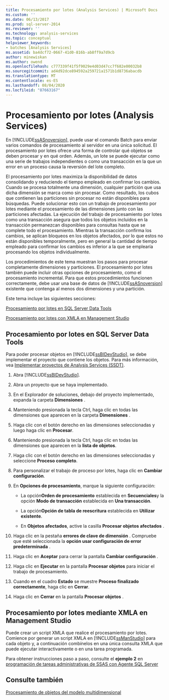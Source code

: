 ```yaml
---
title: Procesamiento por lotes (Analysis Services) | Microsoft Docs
ms.custom: ''
ms.date: 06/13/2017
ms.prod: sql-server-2014
ms.reviewer: ''
ms.technology: analysis-services
ms.topic: conceptual
helpviewer_keywords:
- batches [Analysis Services]
ms.assetid: ba4dcf72-0667-41d0-816b-ab8ff9a7d9cb
author: minewiskan
ms.author: owend
ms.openlocfilehash: c777339f41f5f9029e4d03d47cc7f682e00032b8
ms.sourcegitcommit: ad4d92dce894592a259721a1571b1d8736abacdb
ms.translationtype: MT
ms.contentlocale: es-ES
ms.lasthandoff: 08/04/2020
ms.locfileid: "87663167"
---
```

# <a name="batch-processing-analysis-services"></a>Procesamiento por lotes (Analysis Services)
  En [!INCLUDE[ssASnoversion](../../includes/ssasnoversion-md.md)], puede usar el comando Batch para enviar varios comandos de procesamiento al servidor en una única solicitud. El procesamiento por lotes ofrece una forma de controlar qué objetos se deben procesar y en qué orden. Además, un lote se puede ejecutar como una serie de trabajos independientes o como una transacción en la que un error en un proceso causa la reversión del lote completo.  
  
 El procesamiento por lotes maximiza la disponibilidad de datos consolidando y reduciendo el tiempo empleado en confirmar los cambios. Cuando se procesa totalmente una dimensión, cualquier partición que usa dicha dimensión se marca como sin procesar. Como resultado, los cubos que contienen las particiones sin procesar no están disponibles para búsquedas. Puede solucionar esto con un trabajo de procesamiento por lotes mediante el procesamiento de las dimensiones junto con las particiones afectadas. La ejecución del trabajo de procesamiento por lotes como una transacción asegura que todos los objetos incluidos en la transacción permanezcan disponibles para consultas hasta que se complete todo el procesamiento. Mientras la transacción confirma los cambios, se aplican bloqueos en los objetos afectados, por lo que estos no están disponibles temporalmente, pero en general la cantidad de tiempo empleado para confirmar los cambios es inferior a la que se emplearía procesando los objetos individualmente.  
  
 Los procedimientos de este tema muestran los pasos para procesar completamente dimensiones y particiones. El procesamiento por lotes también puede incluir otras opciones de procesamiento, como el procesamiento incremental. Para que estos procedimientos funcionen correctamente, debe usar una base de datos de [!INCLUDE[ssASnoversion](../../includes/ssasnoversion-md.md)] existente que contenga al menos dos dimensiones y una partición.  
  
 Este tema incluye las siguientes secciones:  
  
 [Procesamiento por lotes en SQL Server Data Tools](#bkmk_ssdt)  
  
 [Procesamiento por lotes con XMLA en Management Studio](#bkmk_xmla)  
  
##  <a name="batch-processing-in-sql-server-data-tools"></a><a name="bkmk_ssdt"></a> Procesamiento por lotes en SQL Server Data Tools  
 Para poder procesar objetos en [!INCLUDE[ssBIDevStudio](../../includes/ssbidevstudio-md.md)], se debe implementar el proyecto que contiene los objetos. Para más información, vea [Implementar proyectos de Analysis Services &#40;SSDT&#41;](deploy-analysis-services-projects-ssdt.md).  
  
1.  Abra [!INCLUDE[ssBIDevStudio](../../includes/ssbidevstudio-md.md)].  
  
2.  Abra un proyecto que se haya implementado.  
  
3.  En el Explorador de soluciones, debajo del proyecto implementado, expanda la carpeta **Dimensiones** .  
  
4.  Manteniendo presionada la tecla Ctrl, haga clic en todas las dimensiones que aparecen en la carpeta **Dimensiones** .  
  
5.  Haga clic con el botón derecho en las dimensiones seleccionadas y luego haga clic en **Procesar**.  
  
6.  Manteniendo presionada la tecla Ctrl, haga clic en todas las dimensiones que aparecen en la **lista de objetos**.  
  
7.  Haga clic con el botón derecho en las dimensiones seleccionadas y seleccione **Proceso completo**.  
  
8.  Para personalizar el trabajo de proceso por lotes, haga clic en **Cambiar configuración**.  
  
9. En **Opciones de procesamiento**, marque la siguiente configuración:  
  
    -   La opción**Orden de procesamiento** establecida en **Secuenciales**y la opción **Modo de transacción** establecida en **Una transacción**.  
  
    -   La opción**Opción de tabla de reescritura** establecida en **Utilizar existente**.  
  
    -   En **Objetos afectados**, active la casilla **Procesar objetos afectados** .  
  
10. Haga clic en la pestaña **errores de clave de dimensión** . Compruebe que esté seleccionada la **opción usar configuración de error predeterminada** .  
  
11. Haga clic en **Aceptar** para cerrar la pantalla **Cambiar configuración** .  
  
12. Haga clic en **Ejecutar** en la pantalla **Procesar objetos** para iniciar el trabajo de procesamiento.  
  
13. Cuando en el cuadro **Estado** se muestre **Proceso finalizado correctamente**, haga clic en **Cerrar**.  
  
14. Haga clic en **Cerrar** en la pantalla **Procesar objetos** .  
  
##  <a name="batch-processing-using-xmla-in-management-studio"></a><a name="bkmk_xmla"></a>Procesamiento por lotes mediante XMLA en Management Studio  
 Puede crear un script XMLA que realice el procesamiento por lotes. Comience por generar un script XMLA en [!INCLUDE[ssManStudio](../../includes/ssmanstudio-md.md)] para cada objeto y, a continuación combínelos en una única consulta XMLA que puede ejecutar interactivamente o en una tarea programada.  
  
 Para obtener instrucciones paso a paso, consulte el **ejemplo 2** en [programación de tareas administrativas de SSAS con Agente SQL Server](../instances/schedule-ssas-administrative-tasks-with-sql-server-agent.md)  
  
## <a name="see-also"></a>Consulte también  
 [Procesamiento de objetos del modelo multidimensional](processing-a-multidimensional-model-analysis-services.md)  
  
  
